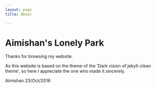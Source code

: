 ```yaml
---
layout: page 
title: About

---
```


Aimishan's Lonely Park
====

Thanks for browsing my website.

As this website is based on the theme of the 'Dark vision of jekyll-clean theme', so here I appreciate the one who made it sincerely.

Aimishan 23/Oct/2016

 